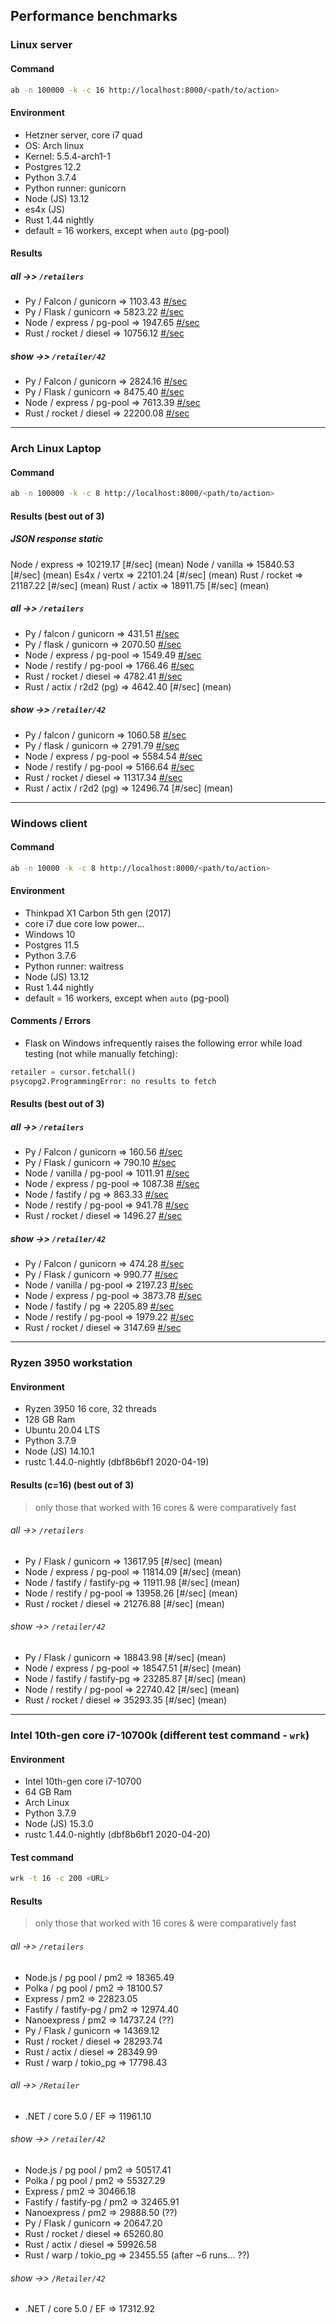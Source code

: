 ## Performance benchmarks

### Linux server

#### Command

```bash
ab -n 100000 -k -c 16 http://localhost:8000/<path/to/action>
```

#### Environment

- Hetzner server, core i7 quad
- OS: Arch linux
- Kernel: 5.5.4-arch1-1
- Postgres 12.2
- Python 3.7.4
- Python runner: gunicorn
- Node (JS) 13.12
- es4x (JS)
- Rust 1.44 nightly
- default = 16 workers, except when `auto` (pg-pool)

#### Results

##### _all_ ->> `/retailers`

- Py / Falcon / gunicorn => 1103.43 [#/sec](mean)
- Py / Flask / gunicorn => 5823.22 [#/sec](mean)
- Node / express / pg-pool => 1947.65 [#/sec](mean)
- Rust / rocket / diesel => 10756.12 [#/sec](mean)

##### _show_ ->> `/retailer/42`

- Py / Falcon / gunicorn => 2824.16 [#/sec](mean)
- Py / Flask / gunicorn => 8475.40 [#/sec](mean)
- Node / express / pg-pool => 7613.39 [#/sec](mean)
- Rust / rocket / diesel => 22200.08 [#/sec](mean)

---

### Arch Linux Laptop

#### Command

```bash
ab -n 100000 -k -c 8 http://localhost:8000/<path/to/action>
```

#### Results (best out of 3)

##### JSON response static

Node / express => 10219.17 [#/sec] (mean)
Node / vanilla => 15840.53 [#/sec] (mean)
Es4x / vertx => 22101.24 [#/sec] (mean)
Rust / rocket => 21187.22 [#/sec] (mean)
Rust / actix => 18911.75 [#/sec] (mean)

##### _all_ ->> `/retailers`

- Py / falcon / gunicorn => 431.51 [#/sec](mean)
- Py / flask / gunicorn => 2070.50 [#/sec](mean)
- Node / express / pg-pool => 1549.49 [#/sec](mean)
- Node / restify / pg-pool => 1766.46 [#/sec](mean)
- Rust / rocket / diesel => 4782.41 [#/sec](mean)
- Rust / actix / r2d2 (pg) => 4642.40 [#/sec] (mean)

##### _show_ ->> `/retailer/42`

- Py / falcon / gunicorn => 1060.58 [#/sec](mean)
- Py / flask / gunicorn => 2791.79 [#/sec](mean)
- Node / express / pg-pool => 5584.54 [#/sec](mean)
- Node / restify / pg-pool => 5166.64 [#/sec](mean)
- Rust / rocket / diesel => 11317.34 [#/sec](mean)
- Rust / actix / r2d2 (pg) => 12496.74 [#/sec] (mean)

---

### Windows client

#### Command

```bash
ab -n 10000 -k -c 8 http://localhost:8000/<path/to/action>
```

#### Environment

- Thinkpad X1 Carbon 5th gen (2017)
- core i7 due core low power...
- Windows 10
- Postgres 11.5
- Python 3.7.6
- Python runner: waitress
- Node (JS) 13.12
- Rust 1.44 nightly
- default = 16 workers, except when `auto` (pg-pool)

#### Comments / Errors

- Flask on Windows infrequently raises the following error while load testing (not while manually fetching):

```python
retailer = cursor.fetchall()
psycopg2.ProgrammingError: no results to fetch
```

#### Results (best out of 3)

##### _all_ ->> `/retailers`

- Py / Falcon / gunicorn => 160.56 [#/sec](mean)
- Py / Flask / gunicorn => 790.10 [#/sec](mean)
- Node / vanilla / pg-pool => 1011.91 [#/sec](mean)
- Node / express / pg-pool => 1087.38 [#/sec](mean)
- Node / fastify / pg => 863.33 [#/sec](mean)
- Node / restify / pg-pool => 941.78 [#/sec](mean)
- Rust / rocket / diesel => 1496.27 [#/sec](mean)

##### _show_ ->> `/retailer/42`

- Py / Falcon / gunicorn => 474.28 [#/sec](mean)
- Py / Flask / gunicorn => 990.77 [#/sec](mean)
- Node / vanilla / pg-pool => 2197.23 [#/sec](mean)
- Node / express / pg-pool => 3873.78 [#/sec](mean)
- Node / fastify / pg => 2205.89 [#/sec](mean)
- Node / restify / pg-pool => 1979.22 [#/sec](mean)
- Rust / rocket / diesel => 3147.69 [#/sec](mean)

---

### Ryzen 3950 workstation

#### Environment

* Ryzen 3950 16 core, 32 threads
* 128 GB Ram
* Ubuntu 20.04 LTS
* Python 3.7.9
* Node (JS) 14.10.1
* rustc 1.44.0-nightly (dbf8b6bf1 2020-04-19)


#### Results (c=16) (best out of 3) 

> only those that worked with 16 cores & were comparatively fast

###### _all_ ->> `/retailers`

- Py / Flask / gunicorn => 13617.95 [#/sec] (mean)
- Node / express / pg-pool => 11814.09 [#/sec] (mean)
- Node / fastify / fastify-pg => 11911.98 [#/sec] (mean)
- Node / restify / pg-pool => 13958.26 [#/sec] (mean)
- Rust / rocket / diesel => 21276.88 [#/sec] (mean)

###### _show_ ->> `/retailer/42`

- Py / Flask / gunicorn => 18843.98 [#/sec] (mean)
- Node / express / pg-pool => 18547.51 [#/sec] (mean)
- Node / fastify / fastify-pg => 23285.87 [#/sec] (mean)
- Node / restify / pg-pool => 22740.42 [#/sec] (mean)
- Rust / rocket / diesel => 35293.35 [#/sec] (mean)

---

### Intel 10th-gen core i7-10700k (different test command - `wrk`)

#### Environment

* Intel 10th-gen core i7-10700
* 64 GB Ram
* Arch Linux
* Python 3.7.9
* Node (JS) 15.3.0
* rustc 1.44.0-nightly (dbf8b6bf1 2020-04-20)

#### Test command

```bash
wrk -t 16 -c 200 <URL>
```

#### Results

> only those that worked with 16 cores & were comparatively fast

###### _all_ ->> `/retailers`

- Node.js / pg pool / pm2 => 18365.49
- Polka / pg pool / pm2 => 18100.57
- Express / pm2 => 22823.05
- Fastify / fastify-pg / pm2 => 12974.40
- Nanoexpress / pm2 => 14737.24 (??)
- Py / Flask / gunicorn => 14369.12
- Rust / rocket / diesel => 28293.74
- Rust / actix / diesel => 28349.99
- Rust / warp / tokio_pg => 17798.43

###### _all_ ->> `/Retailer`

- .NET / core 5.0 / EF => 11961.10

###### _show_ ->> `/retailer/42`

- Node.js / pg pool / pm2 => 50517.41
- Polka / pg pool / pm2 => 55327.29
- Express / pm2 => 30466.18
- Fastify / fastify-pg / pm2 => 32465.91
- Nanoexpress / pm2 => 29888.50 (??)
- Py / Flask / gunicorn => 20647.20
- Rust / rocket / diesel => 65260.80
- Rust / actix / diesel => 59926.58
- Rust / warp / tokio_pg => 23455.55 (after ~6 runs... ??)

###### _show_ ->> `/Retailer/42`

- .NET / core 5.0 / EF => 17312.92
